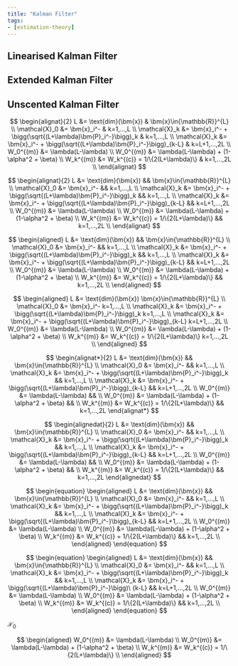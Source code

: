 ```yaml
---
title: "Kalman Filter"
tags:
- [estimation-theory]
---
```


## Linearised Kalman Filter

## Extended Kalman Filter

## Unscented Kalman Filter

$$
\begin{alignat}{2}
    L                   &= \text{dim}(\bm{x})                                              & \bm{x}\in{\mathbb{R}}^{L} \\
    \mathcal{X}_0       &= \bm{x}_i^-                                                      & k=1,...,L                 \\
    \mathcal{X}_k       &= \bm{x}_i^- + \bigg(\sqrt{(L+\lambda)\bm{P}_i^-}\bigg)_k         & k=1,...,L                 \\
    \mathcal{X}_k       &= \bm{x}_i^- + \bigg(\sqrt{(L+\lambda)\bm{P}_i^-}\bigg)_{k-L}     & k=L+1,...,2L              \\
    W_0^{(m)}           &= \lambda(L-\lambda)                                                                           \\
    W_0^{(m)}           &= \lambda(L-\lambda) + (1-\alpha^2 + \beta)                                                    \\
    W_k^{(m)}           &= W_k^{(c)} = 1/\{2(L+\lambda)\}                                  & k=1,...,2L                \\
\end{alignat}
$$

$$
\begin{alignat}{2}
    L                   &= \text{dim}(\bm{x})                                              && \bm{x}\in{\mathbb{R}}^{L} \\
    \mathcal{X}_0       &= \bm{x}_i^-                                                      && k=1,...,L                 \\
    \mathcal{X}_k       &= \bm{x}_i^- + \bigg(\sqrt{(L+\lambda)\bm{P}_i^-}\bigg)_k         && k=1,...,L                 \\
    \mathcal{X}_k       &= \bm{x}_i^- + \bigg(\sqrt{(L+\lambda)\bm{P}_i^-}\bigg)_{k-L}     && k=L+1,...,2L              \\
    W_0^{(m)}           &= \lambda(L-\lambda)                                                                           \\
    W_0^{(m)}           &= \lambda(L-\lambda) + (1-\alpha^2 + \beta)                                                    \\
    W_k^{(m)}           &= W_k^{(c)} = 1/\{2(L+\lambda)\}                                  && k=1,...,2L                \\
\end{alignat}
$$

$$
\begin{aligned}
    L                   &= \text{dim}(\bm{x})                                              && \bm{x}\in{\mathbb{R}}^{L} \\
    \mathcal{X}_0       &= \bm{x}_i^-                                                      && k=1,...,L                 \\
    \mathcal{X}_k       &= \bm{x}_i^- + \bigg(\sqrt{(L+\lambda)\bm{P}_i^-}\bigg)_k         && k=1,...,L                 \\
    \mathcal{X}_k       &= \bm{x}_i^- + \bigg(\sqrt{(L+\lambda)\bm{P}_i^-}\bigg)_{k-L}     && k=L+1,...,2L              \\
    W_0^{(m)}           &= \lambda(L-\lambda)                                                                           \\
    W_0^{(m)}           &= \lambda(L-\lambda) + (1-\alpha^2 + \beta)                                                    \\
    W_k^{(m)}           &= W_k^{(c)} = 1/\{2(L+\lambda)\}                                  && k=1,...,2L                \\
\end{aligned}
$$

$$
\begin{aligned}
    L                   &= \text{dim}(\bm{x})                                               \bm{x}\in{\mathbb{R}}^{L} \\
    \mathcal{X}_0       &= \bm{x}_i^-                                                       k=1,...,L                 \\
    \mathcal{X}_k       &= \bm{x}_i^- + \bigg(\sqrt{(L+\lambda)\bm{P}_i^-}\bigg)_k          k=1,...,L                 \\
    \mathcal{X}_k       &= \bm{x}_i^- + \bigg(\sqrt{(L+\lambda)\bm{P}_i^-}\bigg)_{k-L}      k=L+1,...,2L              \\
    W_0^{(m)}           &= \lambda(L-\lambda)                                                                         \\
    W_0^{(m)}           &= \lambda(L-\lambda) + (1-\alpha^2 + \beta)                                                  \\
    W_k^{(m)}           &= W_k^{(c)} = 1/\{2(L+\lambda)\}                                   k=1,...,2L                \\
\end{aligned}
$$

$$
\begin{alignat*}{2}
    L                   &= \text{dim}(\bm{x})                                              && \bm{x}\in{\mathbb{R}}^{L} \\
    \mathcal{X}_0       &= \bm{x}_i^-                                                      && k=1,...,L                 \\
    \mathcal{X}_k       &= \bm{x}_i^- + \bigg(\sqrt{(L+\lambda)\bm{P}_i^-}\bigg)_k         && k=1,...,L                 \\
    \mathcal{X}_k       &= \bm{x}_i^- + \bigg(\sqrt{(L+\lambda)\bm{P}_i^-}\bigg)_{k-L}     && k=L+1,...,2L              \\
    W_0^{(m)}           &= \lambda(L-\lambda)                                              &&                           \\
    W_0^{(m)}           &= \lambda(L-\lambda) + (1-\alpha^2 + \beta)                       &&                           \\
    W_k^{(m)}           &= W_k^{(c)} = 1/\{2(L+\lambda)\}                                  && k=1,...,2L                
\end{alignat*}
$$

$$
\begin{alignedat}{2}
    L                   &= \text{dim}(\bm{x})                                              && \bm{x}\in{\mathbb{R}}^{L} \\
    \mathcal{X}_0       &= \bm{x}_i^-                                                      && k=1,...,L                 \\
    \mathcal{X}_k       &= \bm{x}_i^- + \bigg(\sqrt{(L+\lambda)\bm{P}_i^-}\bigg)_k         && k=1,...,L                 \\
    \mathcal{X}_k       &= \bm{x}_i^- + \bigg(\sqrt{(L+\lambda)\bm{P}_i^-}\bigg)_{k-L}     && k=L+1,...,2L              \\
    W_0^{(m)}           &= \lambda(L-\lambda)                                              &&                           \\
    W_0^{(m)}           &= \lambda(L-\lambda) + (1-\alpha^2 + \beta)                       &&                           \\
    W_k^{(m)}           &= W_k^{(c)} = 1/\{2(L+\lambda)\}                                  && k=1,...,2L                
\end{alignedat}
$$

$$
\begin{equation}
    \begin{aligned}
        L                   &= \text{dim}(\bm{x})                                              && \bm{x}\in{\mathbb{R}}^{L} \\
        \mathcal{X}_0       &= \bm{x}_i^-                                                      && k=1,...,L                 \\
        \mathcal{X}_k       &= \bm{x}_i^- + \bigg(\sqrt{(L+\lambda)\bm{P}_i^-}\bigg)_k         && k=1,...,L                 \\
        \mathcal{X}_k       &= \bm{x}_i^- + \bigg(\sqrt{(L+\lambda)\bm{P}_i^-}\bigg)_{k-L}     && k=L+1,...,2L              \\
        W_0^{(m)}           &= \lambda(L-\lambda)                                                                           \\
        W_0^{(m)}           &= \lambda(L-\lambda) + (1-\alpha^2 + \beta)                                                    \\
        W_k^{(m)}           &= W_k^{(c)} = 1/\{2(L+\lambda)\}                                  && k=1,...,2L                \\
    \end{aligned}
\end{equation}
$$

$$
\begin{equation}
    \begin{aligned}
        L                   &= \text{dim}(\bm{x})                                              && \bm{x}\in{\mathbb{R}}^{L} \\
        \mathcal{X}_0       &= \bm{x}_i^-                                                      && k=1,...,L                 \\
        \mathcal{X}_k       &= \bm{x}_i^- + \bigg(\sqrt{(L+\lambda)\bm{P}_i^-}\bigg)_k         && k=1,...,L                 \\
        \mathcal{X}_k       &= \bm{x}_i^- + \bigg(\sqrt{(L+\lambda)\bm{P}_i^-}\bigg)\ {k-L}     && k=L+1,...,2L              \\
        W_0^{(m)}           &= \lambda(L-\lambda)                                                                           \\
        W_0^{(m)}           &= \lambda(L-\lambda) + (1-\alpha^2 + \beta)                                                    \\
        W_k^{(m)}           &= W_k^{(c)} = 1/\{2(L+\lambda)\}                                  && k=1,...,2L                \\
    \end{aligned}
\end{equation}
$$

$\mathcal{X}_0$

$$
\begin{aligned}
        W_0^{(m)}           &= \lambda(L-\lambda)                                        \\
        W_0^{(m)}           &= \lambda(L-\lambda) + (1-\alpha^2 + \beta)                 \\
        W_k^{(m)}           &= W_k^{(c)} = 1/\{2(L+\lambda)\}                            \\
\end{aligned}
$$